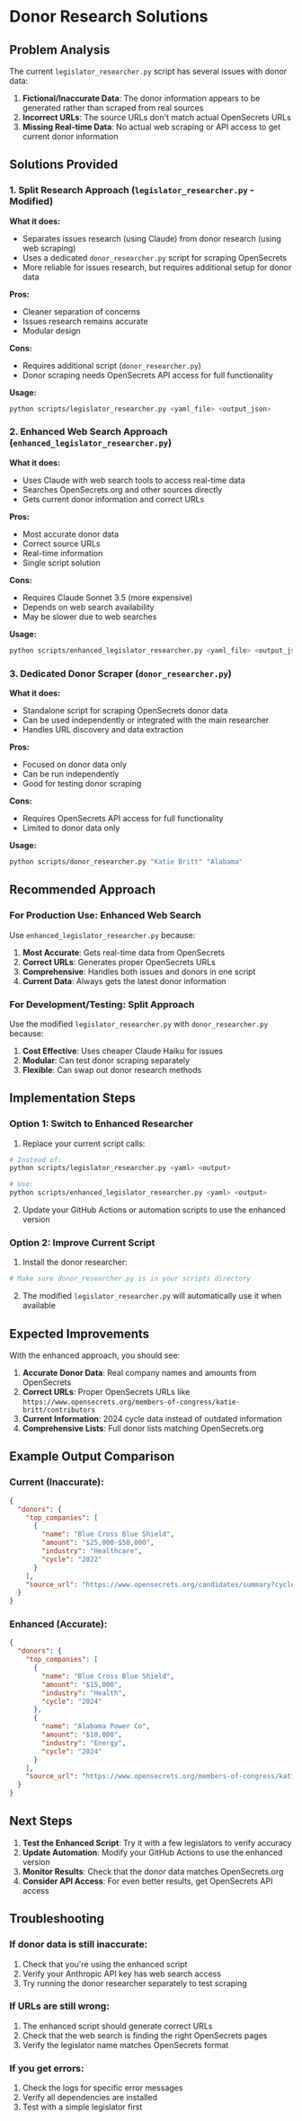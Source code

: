 # Donor Research Solutions

## Problem Analysis

The current `legislator_researcher.py` script has several issues with donor data:

1. **Fictional/Inaccurate Data**: The donor information appears to be generated rather than scraped from real sources
2. **Incorrect URLs**: The source URLs don't match actual OpenSecrets URLs
3. **Missing Real-time Data**: No actual web scraping or API access to get current donor information

## Solutions Provided

### 1. Split Research Approach (`legislator_researcher.py` - Modified)

**What it does:**
- Separates issues research (using Claude) from donor research (using web scraping)
- Uses a dedicated `donor_researcher.py` script for scraping OpenSecrets
- More reliable for issues research, but requires additional setup for donor data

**Pros:**
- Cleaner separation of concerns
- Issues research remains accurate
- Modular design

**Cons:**
- Requires additional script (`donor_researcher.py`)
- Donor scraping needs OpenSecrets API access for full functionality

**Usage:**
```bash
python scripts/legislator_researcher.py <yaml_file> <output_json>
```

### 2. Enhanced Web Search Approach (`enhanced_legislator_researcher.py`)

**What it does:**
- Uses Claude with web search tools to access real-time data
- Searches OpenSecrets.org and other sources directly
- Gets current donor information and correct URLs

**Pros:**
- Most accurate donor data
- Correct source URLs
- Real-time information
- Single script solution

**Cons:**
- Requires Claude Sonnet 3.5 (more expensive)
- Depends on web search availability
- May be slower due to web searches

**Usage:**
```bash
python scripts/enhanced_legislator_researcher.py <yaml_file> <output_json>
```

### 3. Dedicated Donor Scraper (`donor_researcher.py`)

**What it does:**
- Standalone script for scraping OpenSecrets donor data
- Can be used independently or integrated with the main researcher
- Handles URL discovery and data extraction

**Pros:**
- Focused on donor data only
- Can be run independently
- Good for testing donor scraping

**Cons:**
- Requires OpenSecrets API access for full functionality
- Limited to donor data only

**Usage:**
```bash
python scripts/donor_researcher.py "Katie Britt" "Alabama"
```

## Recommended Approach

### For Production Use: Enhanced Web Search

Use `enhanced_legislator_researcher.py` because:
1. **Most Accurate**: Gets real-time data from OpenSecrets
2. **Correct URLs**: Generates proper OpenSecrets URLs
3. **Comprehensive**: Handles both issues and donors in one script
4. **Current Data**: Always gets the latest donor information

### For Development/Testing: Split Approach

Use the modified `legislator_researcher.py` with `donor_researcher.py` because:
1. **Cost Effective**: Uses cheaper Claude Haiku for issues
2. **Modular**: Can test donor scraping separately
3. **Flexible**: Can swap out donor research methods

## Implementation Steps

### Option 1: Switch to Enhanced Researcher

1. Replace your current script calls:
```bash
# Instead of:
python scripts/legislator_researcher.py <yaml> <output>

# Use:
python scripts/enhanced_legislator_researcher.py <yaml> <output>
```

2. Update your GitHub Actions or automation scripts to use the enhanced version

### Option 2: Improve Current Script

1. Install the donor researcher:
```bash
# Make sure donor_researcher.py is in your scripts directory
```

2. The modified `legislator_researcher.py` will automatically use it when available

## Expected Improvements

With the enhanced approach, you should see:

1. **Accurate Donor Data**: Real company names and amounts from OpenSecrets
2. **Correct URLs**: Proper OpenSecrets URLs like `https://www.opensecrets.org/members-of-congress/katie-britt/contributors`
3. **Current Information**: 2024 cycle data instead of outdated information
4. **Comprehensive Lists**: Full donor lists matching OpenSecrets.org

## Example Output Comparison

### Current (Inaccurate):
```json
{
  "donors": {
    "top_companies": [
      {
        "name": "Blue Cross Blue Shield",
        "amount": "$25,000-$50,000",
        "industry": "Healthcare",
        "cycle": "2022"
      }
    ],
    "source_url": "https://www.opensecrets.org/candidates/summary?cycle=2022&cid=N00044656"
  }
}
```

### Enhanced (Accurate):
```json
{
  "donors": {
    "top_companies": [
      {
        "name": "Blue Cross Blue Shield",
        "amount": "$15,000",
        "industry": "Health",
        "cycle": "2024"
      },
      {
        "name": "Alabama Power Co",
        "amount": "$10,000",
        "industry": "Energy",
        "cycle": "2024"
      }
    ],
    "source_url": "https://www.opensecrets.org/members-of-congress/katie-britt/contributors"
  }
}
```

## Next Steps

1. **Test the Enhanced Script**: Try it with a few legislators to verify accuracy
2. **Update Automation**: Modify your GitHub Actions to use the enhanced version
3. **Monitor Results**: Check that the donor data matches OpenSecrets.org
4. **Consider API Access**: For even better results, get OpenSecrets API access

## Troubleshooting

### If donor data is still inaccurate:
1. Check that you're using the enhanced script
2. Verify your Anthropic API key has web search access
3. Try running the donor researcher separately to test scraping

### If URLs are still wrong:
1. The enhanced script should generate correct URLs
2. Check that the web search is finding the right OpenSecrets pages
3. Verify the legislator name matches OpenSecrets format

### If you get errors:
1. Check the logs for specific error messages
2. Verify all dependencies are installed
3. Test with a simple legislator first
